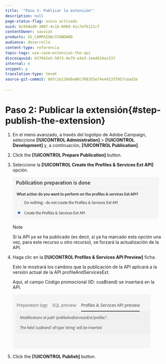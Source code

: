 ```yaml
---
title: '"Paso 2: Publicar la extensión"'
description: null
page-status-flag: nunca activado
uuid: 0c944ed0-3007-4c1b-8960-41c7ef6121cf
contentOwner: sauviat
products: SG_CAMPAIGN/STANDARD
audience: desarrollo
content-type: referencia
topic-tags: use-case—extension-the-api
discoiquuid: b57042e5-5073-4e79-a3e3-1eed824ac537
internal: n
snippet: y
translation-type: tm+mt
source-git-commit: 00fc2e12669a00c788355ef4e492375957cdad2e

---
```



# Paso 2: Publicar la extensión{#step-publish-the-extension}

1. En el menú avanzado, a través del logotipo de Adobe Campaign, seleccione **[!UICONTROL Administration]** &gt; **[!UICONTROL Development]** y, a continuación, **[!UICONTROL Publication]**.
1. Click the **[!UICONTROL Prepare Publication]** button.
1. Seleccione la **[!UICONTROL Create the Profiles & Services Ext API]** opción.

   ![](assets/create-profile-and-services-api.png)

   >[!NOTE]
   >
   >Si la API ya se ha publicado (es decir, si ya ha marcado esta opción una vez, para este recurso u otro recurso), se forzará la actualización de la API.

1. Haga clic en la **[!UICONTROL Profiles & Services API Preview]** ficha.

   Esto le mostrará los cambios que la publicación de la API aplicará a la versión actual de la API profileAndServicesExt.

   Aquí, el campo Código promocional (ID: cusBrand) se insertará en la API.

   ![](assets/extendpandsapi_diff.png)

1. Click the **[!UICONTROL Publish]** button.

